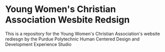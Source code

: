 # Young Women's Christian Association Wesbite Redsign

This is a repository for the Young Women's Christian Association's website rediesgn by the Purdue Polytechnic Human Centered Design and Development Experience Studio
